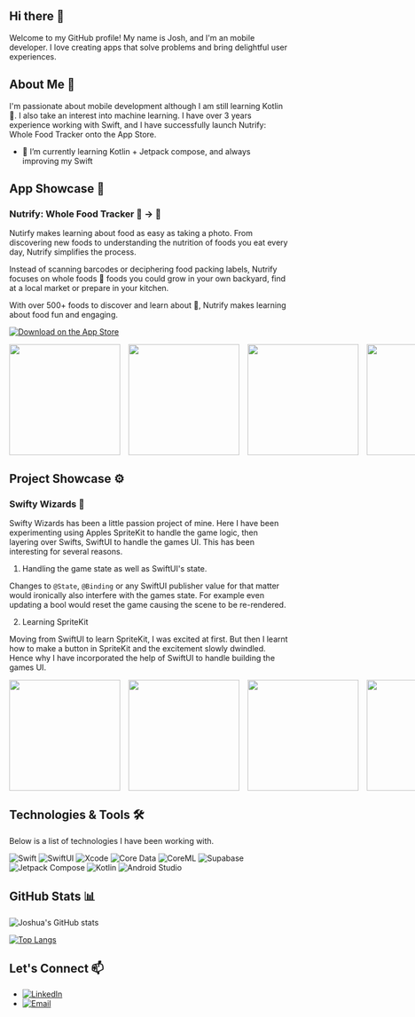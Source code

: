 ## Hi there 👋

Welcome to my GitHub profile! My name is Josh, and I'm an mobile developer. I love creating apps that solve problems and bring delightful user experiences.

## About Me 🙋

I'm passionate about mobile development although I am still learning Kotlin 🤦.  I also take an interest into machine learning. I have over 3 years experience working with Swift, and I have successfully launch Nutrify: Whole Food Tracker onto the App Store.

- 🌱 I’m currently learning Kotlin + Jetpack compose, and always improving my Swift


## App Showcase 📱

### Nutrify: Whole Food Tracker 🤳 → 🍍
Nutirfy makes learning about food as easy as taking a photo. From discovering new foods to understanding the nutrition of foods you eat every day, Nutrify simplifies the process. 

Instead of scanning barcodes or deciphering food packing labels, Nutrify focuses on whole foods 🍍 foods you could grow in your own backyard, find at a local market or prepare in your kitchen.

With over 500+ foods to discover and learn about 📖, Nutrify makes learning about food fun and engaging.

[![Download on the App Store](https://developer.apple.com/assets/elements/badges/download-on-the-app-store.svg)](https://apps.apple.com/au/app/nutrify-the-food-app/id1664020890)
<div style="display: flex; justify-content: space-between; gap: 15px;">
<img src="https://nutrify.app/images/images-1.2.3/00-nutrify-calories-and-macros-summary-goals-with-iphone-app-store.png" width ="200"/>
<img src="https://nutrify.app/images/images-1.2.3/01-nutrify-pineapple-in-image-preview.png" width ="200"/>
<img src="https://nutrify.app/images/images-1.2.3/02-image-still-with-nutrition-app-store.png" width ="200"/>
<img src="https://nutrify.app/images/images-1.2.1/03-nutrify-pineapple-nutrition-information.png" width ="200"/>
<img src="https://nutrify.app/images/images-1.2.1/04-nutrify-set-calorie-and-macro-goal-screenshot.png" width ="200"/>
<img src="https://nutrify.app/images/images-1.2.1/05-nutrify-macronutrient-summary.png" width ="200"/>
<img src="https://nutrify.app/images/images-1.2.1/06-nutrify-stats-over-time.png" width ="200"/>
<img src="https://nutrify.app/images/images-1.2.1/07-nutrify-saved-food-diary.png" width ="200"/>
</div>

## Project Showcase ⚙️

### Swifty Wizards 🧙
Swifty Wizards has been a little passion project of mine. Here I have been experimenting using Apples SpriteKit to handle the game logic, then layering over Swifts, SwiftUI to handle the games UI. This has been interesting for several reasons.

1. Handling the game state as well as SwiftUI's state.

Changes to `@State`, `@Binding` or any SwiftUI publisher value for that matter would ironically also interfere with the games state. For example even updating a bool would reset the game causing the scene to be re-rendered.

2. Learning SpriteKit

Moving from SwiftUI to learn SpriteKit, I was excited at first. But then I learnt how to make a button in SpriteKit and the excitement slowly dwindled. Hence why I have incorporated the help of SwiftUI to handle building the games UI.

<div style="display: flex; justify-content: space-between; gap: 15px;">
<img src="https://github.com/user-attachments/assets/e1f6dc2c-9ecb-4f4c-8416-558cc88368c5" width ="200"/>
<img src="https://github.com/user-attachments/assets/08bd2ee3-49da-4ec6-b0db-de478e189d62" width ="200"/>
<img src="https://github.com/user-attachments/assets/d8d7d8d2-2baf-4f5b-807e-320f7a06af7b" width ="200"/>
<img src="https://github.com/user-attachments/assets/875f506f-49ae-481e-b9d5-fe06b6299d78" width ="200"/>
</div>

## Technologies & Tools 🛠️

Below is a list of technologies I have been working with. 

![Swift](https://img.shields.io/badge/-Swift-FA7343?style=flat-square&logo=swift&logoColor=white)
![SwiftUI](https://img.shields.io/badge/-SwiftUI-0078D4?style=flat-square&logo=swift&logoColor=white)
![Xcode](https://img.shields.io/badge/-Xcode-1575F9?style=flat-square&logo=xcode&logoColor=white)
![Core Data](https://img.shields.io/badge/-Core%20Data-FFD700?style=flat-square)
![CoreML](https://img.shields.io/badge/-CoreML-FF6D00?style=flat-square&logo=apple&logoColor=white)
![Supabase](https://img.shields.io/badge/-Supabase-3ECF8E?style=flat-square&logo=supabase&logoColor=white)
![Jetpack Compose](https://img.shields.io/badge/-Jetpack%20Compose-4285F4?style=flat-square&logo=android&logoColor=white)
![Kotlin](https://img.shields.io/badge/-Kotlin-7F52FF?style=flat-square&logo=kotlin&logoColor=white)
![Android Studio](https://img.shields.io/badge/-Android%20Studio-3DDC84?style=flat-square&logo=android-studio&logoColor=white)


## GitHub Stats 📊

![Joshua's GitHub stats](https://github-readme-stats.vercel.app/api?username=joshuabourke&show_icons=true&theme=radical)

[![Top Langs](https://github-readme-stats.vercel.app/api/top-langs/?username=joshuabourke&layout=compact&theme=radical)](https://github.com/joshuabourke/joshuabourke)

## Let's Connect 📫

- [![LinkedIn](https://img.shields.io/badge/-LinkedIn-blue?style=flat&logo=Linkedin&logoColor=white)](https://www.linkedin.com/in/josh-bourke)
- [![Email](https://img.shields.io/badge/Email-D14836?style=flat&logo=Gmail&logoColor=white)](mailto:joshbourkeis@gmail.com)


<!--
**joshuabourke/joshuaBourke** is a ✨ _special_ ✨ repository because its `README.md` (this file) appears on your GitHub profile.

Here are some ideas to get you started:

- 🔭 I’m currently working on ...

- 👯 I’m looking to collaborate on ...
- 🤔 I’m looking for help with ...
- 💬 Ask me about ...
- 📫 How to reach me: ...
- 😄 Pronouns: ...
- ⚡ Fun fact: ...
-->
